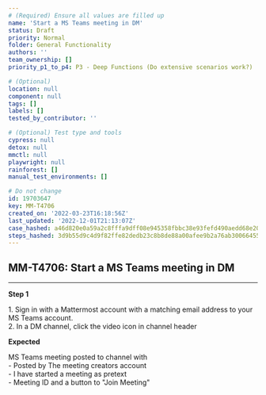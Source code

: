 ```yaml
---
# (Required) Ensure all values are filled up
name: 'Start a MS Teams meeting in DM'
status: Draft
priority: Normal
folder: General Functionality
authors: ''
team_ownership: []
priority_p1_to_p4: P3 - Deep Functions (Do extensive scenarios work?)

# (Optional)
location: null
component: null
tags: []
labels: []
tested_by_contributor: ''

# (Optional) Test type and tools
cypress: null
detox: null
mmctl: null
playwright: null
rainforest: []
manual_test_environments: []

# Do not change
id: 19703647
key: MM-T4706
created_on: '2022-03-23T16:18:56Z'
last_updated: '2022-12-01T21:13:07Z'
case_hashed: a46d820e0a59a2c8fffa9dff08e945358fbbc38e93fefd490aedd68e2086793f29ea630d5f2a9b7326912c1f0836c173
steps_hashed: 3d9b55d9c4d9f82ffe82dedb23c8b8de88a00afee9b2a76ab30066455d7101550b881ebf924475ac7cd6584a0438e965
---
```


<!-- (Auto-generated) Based on frontmatter's "key" and "name" -->

## MM-T4706: Start a MS Teams meeting in DM

---

**Step 1**

1\. Sign in with a Mattermost account with a matching email address to your MS Teams account.\
2\. In a DM channel, click the video icon in channel header

**Expected**

MS Teams meeting posted to channel with\
\- Posted by The meeting creators account\
\- I have started a meeting as pretext\
\- Meeting ID and a button to "Join Meeting"
